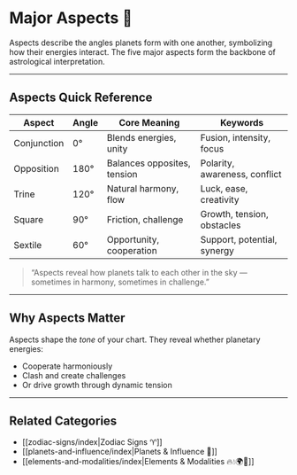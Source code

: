 # Major Aspects 🔭  

Aspects describe the angles planets form with one another, symbolizing how their energies interact. The five major aspects form the backbone of astrological interpretation.  

---
## Aspects Quick Reference  

| Aspect       | Angle | Core Meaning                 | Keywords                     |
|--------------|-------|------------------------------|------------------------------|
| Conjunction  | 0°    | Blends energies, unity       | Fusion, intensity, focus     |
| Opposition   | 180°  | Balances opposites, tension  | Polarity, awareness, conflict|
| Trine        | 120°  | Natural harmony, flow        | Luck, ease, creativity       |
| Square       | 90°   | Friction, challenge          | Growth, tension, obstacles   |
| Sextile      | 60°   | Opportunity, cooperation     | Support, potential, synergy  |

> “Aspects reveal how planets talk to each other in the sky — sometimes in harmony, sometimes in challenge.”  

---
## Why Aspects Matter  

Aspects shape the *tone* of your chart. They reveal whether planetary energies:  
- Cooperate harmoniously  
- Clash and create challenges  
- Or drive growth through dynamic tension  

---
## Related Categories  

- [[zodiac-signs/index|Zodiac Signs ♈]]  
- [[planets-and-influence/index|Planets & Influence 🌌]]  
- [[elements-and-modalities/index|Elements & Modalities 🔥💧🌍💨]]  
